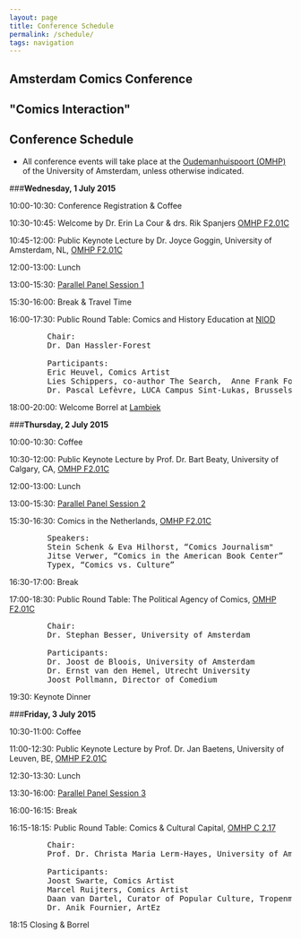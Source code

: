 ```yaml
---
layout: page
title: Conference Schedule
permalink: /schedule/
tags: navigation
---
```


## Amsterdam Comics Conference

## "Comics Interaction"

## Conference Schedule

* All conference events will take place at the [Oudemanhuispoort (OMHP)](http://www.uva.nl/over-de-uva/de-uva-in-amsterdam/locaties/content/binnenstad/oudemanhuispoort.html) of the University of Amsterdam, unless otherwise indicated.

###__Wednesday, 1 July 2015__
  	
10:00-10:30: Conference Registration & Coffee

10:30-10:45: Welcome by Dr. Erin La Cour & drs. Rik Spanjers [OMHP F2.01C](http://www.uva.nl/over-de-uva/de-uva-in-amsterdam/locaties/content/binnenstad/oudemanhuispoort.html)

10:45-12:00: Public Keynote Lecture by Dr. Joyce Goggin, University of Amsterdam, NL, [OMHP F2.01C](http://www.uva.nl/over-de-uva/de-uva-in-amsterdam/locaties/content/binnenstad/oudemanhuispoort.html)

12:00-13:00: Lunch

13:00-15:30: [Parallel Panel Session 1](/sessions)

15:30-16:00: Break & Travel Time

16:00-17:30: Public Round Table: Comics and History Education at [NIOD](http://www.niod.nl/en/hours-directions)

<pre>
		Chair: 
		Dr. Dan Hassler-Forest

		Participants: 
		Eric Heuvel, Comics Artist  
		Lies Schippers, co-author The Search,  Anne Frank Foundation  
		Dr. Pascal Lefèvre, LUCA Campus Sint-Lukas, Brussels  
</pre>

18:00-20:00: Welcome Borrel at [Lambiek](https://www.lambiek.net)
 


###__Thursday, 2 July 2015__

10:00-10:30: Coffee

10:30-12:00: Public Keynote Lecture by Prof. Dr. Bart Beaty, University of Calgary, CA, [OMHP F2.01C](http://www.uva.nl/over-de-uva/de-uva-in-amsterdam/locaties/content/binnenstad/oudemanhuispoort.html)

12:00-13:00: Lunch

13:00-15:30: [Parallel Panel Session 2](/sessions)

15:30-16:30: Comics in the Netherlands, [OMHP F2.01C](http://www.uva.nl/over-de-uva/de-uva-in-amsterdam/locaties/content/binnenstad/oudemanhuispoort.html)

<pre>
		Speakers:
		Stein Schenk & Eva Hilhorst, “Comics Journalism"
		Jitse Verwer, “Comics in the American Book Center”
		Typex, “Comics vs. Culture”
</pre>

16:30-17:00: Break

17:00-18:30: Public Round Table: The Political Agency of Comics, [OMHP F2.01C](http://www.uva.nl/over-de-uva/de-uva-in-amsterdam/locaties/content/binnenstad/oudemanhuispoort.html)

<pre>
		Chair: 
		Dr. Stephan Besser, University of Amsterdam

		Participants: 
		Dr. Joost de Bloois, University of Amsterdam
		Dr. Ernst van den Hemel, Utrecht University
		Joost Pollmann, Director of Comedium      
</pre>

19:30: Keynote Dinner
 

###__Friday, 3 July 2015__

10:30-11:00: Coffee

11:00-12:30: Public Keynote Lecture by Prof. Dr. Jan Baetens, University of Leuven, BE, [OMHP F2.01C](http://www.uva.nl/over-de-uva/de-uva-in-amsterdam/locaties/content/binnenstad/oudemanhuispoort.html)

12:30-13:30: Lunch

13:30-16:00: [Parallel Panel Session 3](/sessions)

16:00-16:15: Break

16:15-18:15: Public Round Table: Comics & Cultural Capital, [OMHP C 2.17](http://www.uva.nl/over-de-uva/de-uva-in-amsterdam/locaties/content/binnenstad/oudemanhuispoort.html)

<pre>
		Chair: 
		Prof. Dr. Christa Maria Lerm-Hayes, University of Amsterdam

		Participants: 
		Joost Swarte, Comics Artist
		Marcel Ruijters, Comics Artist
		Daan van Dartel, Curator of Popular Culture, Tropenmuseum
		Dr. Anik Fournier, ArtEz
</pre>

18:15 		Closing & Borrel